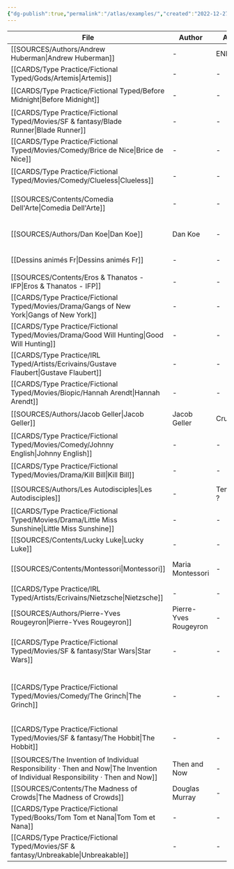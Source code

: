 ```yaml
---
{"dg-publish":true,"permalink":"/atlas/examples/","created":"2022-12-27T20:02:08.824+01:00","updated":"2023-01-14T00:50:26.476+01:00"}
---
```



| File                                                                                                                                | Author                | Au_T       | Ch_T                         | Theme                                 | Cat           | Me_Cat                          |
| ----------------------------------------------------------------------------------------------------------------------------------- | --------------------- | ---------- | ---------------------------- | ------------------------------------- | ------------- | ------------------------------- |
| [[SOURCES/Authors/Andrew Huberman\|Andrew Huberman]]                                                                             | \-                    | ENFP       | \-                           | \-                                    | \-            | \-                              |
| [[CARDS/Type Practice/Fictional Typed/Gods/Artemis\|Artemis]]                                                                    | \-                    | \-         | \-                           | \-                                    | \-            | \-                              |
| [[CARDS/Type Practice/Fictional Typed/Before Midnight\|Before Midnight]]                                                         | \-                    | \-         | \-                           | \-                                    | fiction       | watch 🎞️                       |
| [[CARDS/Type Practice/Fictional Typed/Movies/SF & fantasy/Blade Runner\|Blade Runner]]                                           | \-                    | \-         | ISTP                         | \-                                    | fiction       | watch 🎞️                       |
| [[CARDS/Type Practice/Fictional Typed/Movies/Comedy/Brice de Nice\|Brice de Nice]]                                               | \-                    | \-         | ESFP, ISFJ                   | idle, fake, appearances               | fiction       | watch 🎞️                       |
| [[CARDS/Type Practice/Fictional Typed/Movies/Comedy/Clueless\|Clueless]]                                                         | \-                    | \-         | ESFP, Crusader               | \-                                    | irl           | watch 🎞️                       |
| [[SOURCES/Contents/Comedia Dell'Arte\|Comedia Dell'Arte]]                                                                        | \-                    | \-         | \-                           | \-                                    | fiction       | watch 🎞️ / read 🔠             |
| [[SOURCES/Authors/Dan Koe\|Dan Koe]]                                                                                             | Dan Koe               | \-         | ENTP/INTJ                    | dopamine, desire, change              | irl           | watch 🎞️                       |
| [[Dessins animés Fr\|Dessins animés Fr]]                                                                                         | \-                    | \-         | \-                           | \-                                    | fiction       | watch 🎞️                       |
| [[SOURCES/Contents/Eros & Thanatos - IFP\|Eros & Thanatos - IFP]]                                                                | \-                    | \-         | \-                           | \-                                    | fiction       | read 🔠                         |
| [[CARDS/Type Practice/Fictional Typed/Movies/Drama/Gangs of New York\|Gangs of New York]]                                        | \-                    | \-         | INFJ                         | \-                                    | fiction       | watch 🎞️                       |
| [[CARDS/Type Practice/Fictional Typed/Movies/Drama/Good Will Hunting\|Good Will Hunting]]                                        | \-                    | \-         | INFJ, INFP                   | \-                                    | fiction       | watch 🎞️                       |
| [[CARDS/Type Practice/IRL Typed/Artists/Ecrivains/Gustave Flaubert\|Gustave Flaubert]]                                           | \-                    | \-         | INFP                         | \-                                    | irl           | read 🔠                         |
| [[CARDS/Type Practice/Fictional Typed/Movies/Biopic/Hannah Arendt\|Hannah Arendt]]                                               | \-                    | \-         | INTJ                         | evil, genocide, Ti                    | fiction       | watch 🎞️                       |
| [[SOURCES/Authors/Jacob Geller\|Jacob Geller]]                                                                                   | Jacob Geller          | Crusader   | Crusader                     | \-                                    | irl           | watch 🎞️                       |
| [[CARDS/Type Practice/Fictional Typed/Movies/Comedy/Johnny English\|Johnny English]]                                             | \-                    | \-         | INTJ, ISFJ                   | Vainglory, Desacration, Pride         | fiction       | watch 🎞️                       |
| [[CARDS/Type Practice/Fictional Typed/Movies/Drama/Kill Bill\|Kill Bill]]                                                        | \-                    | \-         | INTJ, ENTP                   | \-                                    | fiction       | watch 🎞️                       |
| [[SOURCES/Authors/Les Autodisciples\|Les Autodisciples]]                                                                         | \-                    | Templier ? | \-                           | \-                                    | fiction / irl | watch 🎞️                       |
| [[CARDS/Type Practice/Fictional Typed/Movies/Drama/Little Miss Sunshine\|Little Miss Sunshine]]                                  | \-                    | \-         | ESFJ, STJ, INTJ, INFP        | \-                                    | fiction       | watch 🎞️                       |
| [[SOURCES/Contents/Lucky Luke\|Lucky Luke]]                                                                                      | \-                    | \-         | \-                           | \-                                    | \-            | \-                              |
| [[SOURCES/Contents/Montessori\|Montessori]]                                                                                      | Maria Montessori      | \-         | \-                           | education, parenting, mind            | irl           | read 🔠                         |
| [[CARDS/Type Practice/IRL Typed/Artists/Ecrivains/Nietzsche\|Nietzsche]]                                                         | \-                    | \-         | INTJ                         | \-                                    | \-            | \-                              |
| [[SOURCES/Authors/Pierre-Yves Rougeyron\|Pierre-Yves Rougeyron]]                                                                 | Pierre-Yves Rougeyron | \-         | \-                           | \-                                    | irl           | watch 🎞️                       |
| [[CARDS/Type Practice/Fictional Typed/Movies/SF & fantasy/Star Wars\|Star Wars]]                                                 | \-                    | \-         | ENTP, ESTJ, INTJ, INFJ, ISFJ | \-                                    | fiction       | watch 🎞️                       |
| [[CARDS/Type Practice/Fictional Typed/Movies/Comedy/The Grinch\|The Grinch]]                                                     | \-                    | \-         | ENTP                         | UD/UF, Envy, Malevolence, Desacration | fiction / irl | watch 🎞️ / read 🔠 / listen 🎧 |
| [[CARDS/Type Practice/Fictional Typed/Movies/SF & fantasy/The Hobbit\|The Hobbit]]                                               | \-                    | \-         | ISTJ                         | \-                                    | fiction       | watch 🎞️ / read 🔠             |
| [[SOURCES/The Invention of Individual Responsibility · Then and Now\|The Invention of Individual Responsibility · Then and Now]] | Then and Now          | \-         | \-                           | responsibility, politics              | irl           | watch 🎞️                       |
| [[SOURCES/Contents/The Madness of Crowds\|The Madness of Crowds]]                                                                | Douglas Murray        | \-         | \-                           | \-                                    | irl           | read 🔠                         |
| [[CARDS/Type Practice/Fictional Typed/Books/Tom Tom et Nana\|Tom Tom et Nana]]                                                   | \-                    | \-         | \-                           | \-                                    | \-            | \-                              |
| [[CARDS/Type Practice/Fictional Typed/Movies/SF & fantasy/Unbreakable\|Unbreakable]]                                             | \-                    | \-         | ISXJ                         | \-                                    | fiction       | watch 🎞️                       |



